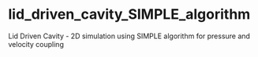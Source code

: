 # lid_driven_cavity_SIMPLE_algorithm
Lid Driven Cavity - 2D simulation using SIMPLE algorithm for pressure and velocity coupling
